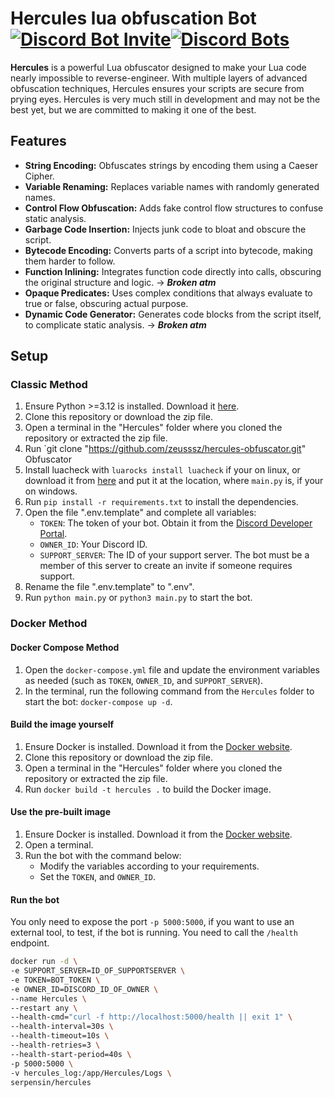 # Hercules lua obfuscation Bot [![Discord Bot Invite](https://img.shields.io/badge/Invite-blue)](https://discord.com/oauth2/authorize?client_id=1293608330123804682)[![Discord Bots](https://top.gg/api/widget/servers/1293608330123804682.svg)](https://top.gg/bot/1293608330123804682)

**Hercules** is a powerful Lua obfuscator designed to make your Lua code nearly impossible to reverse-engineer. With multiple layers of advanced obfuscation techniques, Hercules ensures your scripts are secure from prying eyes.
Hercules is very much still in development and may not be the best yet, but we are committed to making it one of the best.

## Features

- **String Encoding:** Obfuscates strings by encoding them using a Caeser Cipher.
- **Variable Renaming:** Replaces variable names with randomly generated names.
- **Control Flow Obfuscation:** Adds fake control flow structures to confuse static analysis.
- **Garbage Code Insertion:** Injects junk code to bloat and obscure the script.
- **Bytecode Encoding:** Converts parts of a script into bytecode, making them harder to follow.
- **Function Inlining:** Integrates function code directly into calls, obscuring the original structure and logic. -> ***Broken atm***
- **Opaque Predicates:** Uses complex conditions that always evaluate to true or false, obscuring actual purpose.
- **Dynamic Code Generator:** Generates code blocks from the script itself, to complicate static analysis. -> ***Broken atm***

## Setup

### Classic Method

1. Ensure Python >=3.12 is installed. Download it [here](https://www.python.org/downloads/).
2. Clone this repository or download the zip file.
3. Open a terminal in the "Hercules" folder where you cloned the repository or extracted the zip file.
4. Run `git clone "https://github.com/zeusssz/hercules-obfuscator.git" Obfuscator
5. Install luacheck with `luarocks install luacheck` if your on linux, or download it from [here](https://github.com/mpeterv/luacheck/releases/download/0.23.0/luacheck.exe) and put it at the location, where `main.py` is, if your on windows.
6. Run `pip install -r requirements.txt` to install the dependencies.
7. Open the file ".env.template" and complete all variables:
   - `TOKEN`: The token of your bot. Obtain it from the [Discord Developer Portal](https://discord.com/developers/applications).
   - `OWNER_ID`: Your Discord ID.
   - `SUPPORT_SERVER`: The ID of your support server. The bot must be a member of this server to create an invite if someone requires support.
8. Rename the file ".env.template" to ".env".
9. Run `python main.py` or `python3 main.py` to start the bot.

### Docker Method

#### Docker Compose Method

1. Open the `docker-compose.yml` file and update the environment variables as needed (such as `TOKEN`, `OWNER_ID`, and `SUPPORT_SERVER`).
2. In the terminal, run the following command from the `Hercules` folder to start the bot: `docker-compose up -d`.

#### Build the image yourself

1. Ensure Docker is installed. Download it from the [Docker website](https://docs.docker.com/get-docker/).
2. Clone this repository or download the zip file.
3. Open a terminal in the "Hercules" folder where you cloned the repository or extracted the zip file.
4. Run `docker build -t hercules .` to build the Docker image.

#### Use the pre-built image

1. Ensure Docker is installed. Download it from the [Docker website](https://docs.docker.com/get-docker/).
2. Open a terminal.
3. Run the bot with the command below:
   - Modify the variables according to your requirements.
   - Set the `TOKEN`, and `OWNER_ID`.

#### Run the bot
You only need to expose the port `-p 5000:5000`, if you want to use an external tool, to test, if the bot is running.
You need to call the `/health` endpoint.
```bash
docker run -d \
-e SUPPORT_SERVER=ID_OF_SUPPORTSERVER \
-e TOKEN=BOT_TOKEN \
-e OWNER_ID=DISCORD_ID_OF_OWNER \
--name Hercules \
--restart any \
--health-cmd="curl -f http://localhost:5000/health || exit 1" \
--health-interval=30s \
--health-timeout=10s \
--health-retries=3 \
--health-start-period=40s \
-p 5000:5000 \
-v hercules_log:/app/Hercules/Logs \
serpensin/hercules
```
